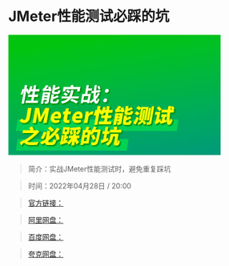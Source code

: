 # JMeter性能测试必踩的坑

![img](../../assets/Cgp9HWJk7raAEa0CAABk7Pl6Y8E418.jpg)

> 简介：实战JMeter性能测试时，避免重复踩坑

> 时间：2022年04月28日 / 20:00

> [官方链接：]()

> [阿里网盘：]()

> [百度网盘：]()

> [夸克网盘：]()
